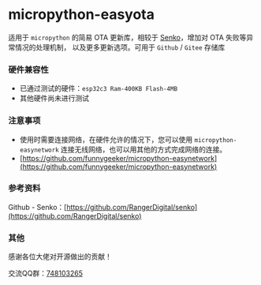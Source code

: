 # micropython-easyota
适用于 `micropython` 的简易 OTA 更新库，相较于 [Senko](https://github.com/RangerDigital/senko)，增加对 OTA 失败等异常情况的处理机制，
以及更多更新选项。可用于 `Github` / `Gitee` 存储库

### 硬件兼容性
- 已通过测试的硬件：`esp32c3 Ram-400KB Flash-4MB`
- 其他硬件尚未进行测试

### 注意事项
- 使用时需要连接网络，在硬件允许的情况下，您可以使用 `micropython-easynetwork` 连接无线网络，也可以用其他的方式完成网络的连接。
- [https://github.com/funnygeeker/micropython-easynetwork](https://github.com/funnygeeker/micropython-easynetwork)

### 参考资料
Github - Senko：[https://github.com/RangerDigital/senko](https://github.com/RangerDigital/senko)

### 其他
感谢各位大佬对开源做出的贡献！

交流QQ群：[748103265](https://jq.qq.com/?_wv=1027&k=I74bKifU)